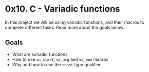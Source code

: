 # 0x10. C - Variadic functions

In this project we will be using variadic functions, and their macros to complete different tasks. Read more about the goals below:


## Goals
-   What are variadic functions
-   How to use  `va_start`,  `va_arg`  and  `va_end`  macros
-   Why and how to use the  `const`  type qualifier




